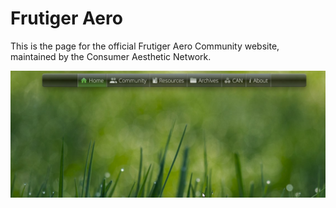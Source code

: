# Frutiger Aero

This is the page for the official Frutiger Aero Community website, maintained by the Consumer Aesthetic Network.

<img src="thumbnail.jpg" alt="Thumbnail">
